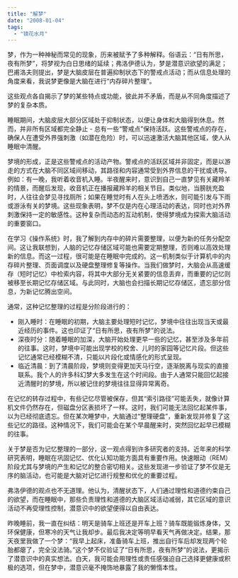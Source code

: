 ```yaml
---
title: "解梦"
date: "2008-01-04"
tags: 
  - "镜花水月"
---
```


梦，作为一种神秘而常见的现象，历来被赋予了多种解释。俗语云：“日有所思，夜有所梦”，将梦视为白日思绪的延续；弗洛伊德认为，梦是潜意识欲望的满足；巴甫洛夫则提出，梦是大脑皮层在普遍抑制状态下的警戒点活动；而从信息处理的角度来看，我说梦更像是大脑在进行“内存碎片整理”。

这些观点各自揭示了梦的某些特点或功能，彼此并不矛盾，而是从不同角度描述了梦的复杂本质。

睡眠期间，大脑皮层大部分区域处于抑制状态，以便让身体和大脑得到休息。然而，并非所有区域都完全静止 - 总有一些“警戒点”保持活跃。这些警戒点的存在，确保人在遭受外界强刺激（如潜在危险）时，可以迅速激活大脑其他区域，使人从睡眠中清醒。

梦境的形成，正是这些警戒点的活动产物。警戒点的活跃区域并非固定，而是以游走的方式在大脑不同区域间移动，其路径和内容通常受到外界信息的干扰或诱导。例如：有一晚，我听着收音机入睡。半夜醒来时，意识到自己一直梦见有关藏羚羊的情景，而醒后发现，收音机正在播报藏羚羊的相关节目。类似地，当膀胱充盈时，人往往会梦见寻找厕所；如果在睡觉时有人在头上喷洒水，则可能引发与下雨或游泳有关的梦境。这些现象表明，梦不仅是内在心理活动的表达，同时也对外界刺激保持一定的敏感性。这种复杂而动态的互动机制，使得梦境成为探索大脑活动的重要窗口。

在学习《操作系统》时，我了解到内存中的碎片需要整理，以便为新的任务分配空间。这让我联想到，人脑的记忆存储区域可能也需要定期整理，否则难以高效处理新的信息。而这一过程，很可能是在睡眠中完成的。这一机制类似于计算机中的内存碎片整理、页面调度以及硬盘整理修复等操作。当我们做梦时，大脑会从高速缓存（短时记忆）中检索内容，将其中大部分无关紧要的信息丢弃，而重要的记忆则被移至长期记忆存储区域。与此同时，大脑也会扫描长期记忆存储区，遗忘部分信息，为新记忆腾出空间。

通常，这种记忆整理的过程是分阶段进行的：
- 刚入睡时：在睡眠的初期，大脑主要处理短时记忆，梦境中往往出现当天或最近经历的事件。这也印证了“日有所思，夜有所梦”的说法。
- 深夜时分：随着睡眠的加深，大脑开始处理更早一些的记忆，甚至涉及多年前的往事。这时，梦境中可能出现学校的校舍、儿时的家园等记忆片段。但这些记忆通常已经模糊不清，只能以片段化或情感化的形式呈现。
- 临近清晨：到了清晨阶段，梦境则变得更加天马行空，逐渐脱离与现实的直接联系。我个人的许多科幻梦大多发生在这个时间段。由于人通常只能回忆起接近清醒时的梦境，所以被记住的梦境往往显得异常离奇。

在记忆的转存过程中，有些记忆尽管被保存，但其“索引路径”可能丢失，就像计算机文件仍然存在，但磁盘分区表损坏了一样。这时，我们可能无法回忆起某件事，以为已经彻底遗忘。但在某次睡梦中，大脑通过“整理硬盘”，重新发现并修复了这些记忆的路径。这种情况下，我们可能会在某个早晨醒来时，突然回忆起早已模糊的往事。

关于梦是否为记忆整理的一部分，这一观点得到许多研究者的支持。近年来的科学研究表明，睡眠在巩固记忆、优化认知功能方面具有重要作用。快速眼动（REM）阶段尤其与梦境的产生和记忆的整合密切相关。这些发现进一步验证了梦不仅是无序的脑活动，也可能是大脑对记忆进行规整和优化的重要过程。

弗洛伊德的观点也不无道理。他认为，清醒状态下，人们通过理性和道德约束自己的欲望，而在睡眠中，那些负责理性和道德的大脑区域活动减弱，其它区域的意识活动不再受理性控制，潜意识中的欲望便得以自由表达。

昨晚睡前，我一直在纠结：明天是骑车上班还是开车上班？骑车既能锻炼身体，又环保健康，但寒冷的天气让我却步。最后我决定等明早看天气再做决定。结果，那天夜里我做了一个梦：“我早上起床，准备骑车上班，推出自行车后却发现两个轮胎都瘪了，完全没法骑。”这个梦不仅验证了“日有所思，夜有所梦”的说法，更揭示了潜意识中的真实想法。白天，我可能会用理性或责任感强迫自己选择更健康或积极的选项，但在梦中，潜意识毫不掩饰地暴露了我的懒惰本性。

